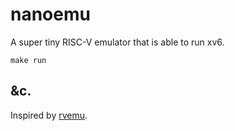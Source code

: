 # nanoemu

A super tiny RISC-V emulator that is able to run xv6.

```
make run
```

## &c.
Inspired by [rvemu](https://github.com/d0iasm/rvemu).